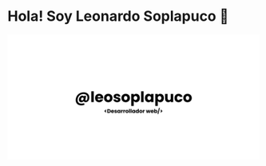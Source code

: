 # Hola! Soy Leonardo Soplapuco 👋
![leosoplapuco | Diseñador y desarrollador web](/Imagenes/banner.png)